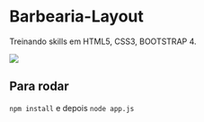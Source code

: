# Barbearia-Layout
Treinando skills em HTML5, CSS3, BOOTSTRAP 4.

![](preview.gif)
## Para rodar
 ```npm install``` e depois ```node app.js```

